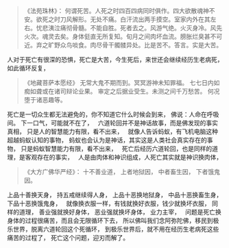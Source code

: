 > 《法苑珠林》：
> 何谓死苦。人死之时四百四病同时俱作。四大欲散魂神不安。欲死之时刀风解形。无处不痛。白汗流出两手摸空。室家内外在其左右。忧悲洟泣痛彻骨髓。不能自胜。死者去之。风游气绝。火灭身冷。风先火次。魂灵去矣。身体侹直无所复知。旬月之间肉坏血流。膀胀烂臭甚不可近。弃之旷野众鸟啖食。肉尽骨干髑髅异处。比是苦不。答言。实是大苦。
> 

人对于死亡有很深的恐惧，死亡是大苦，今生死后，来世还会继续经历生老病死，
如此循环反复，

> 《地藏菩萨本愿经》
> 无常大鬼不期而到。冥冥游神未知罪福。
> 七七日内如痴如聋或在诸司辩论业果。
> 审定之后据业受生。未测之间千万愁苦。
> 何况堕于诸恶趣等。

死亡是一切众生都无法避免的，你不知道它什么时候会到来，
佛说：人命在呼吸间。
下一口气，可能就不在了，
&nbsp;
六道轮回并不是神话故事，而是佛发现的事实真相，
只是人的智慧能力有限，看不出来，
&nbsp;
就像人告诉蚂蚁，有飞机电脑这种超越蚂蚁认知的事物，
蚂蚁也会认为是神话，其实这是人类社会真实存在的事物，
只是蚂蚁智慧能力有限，看不出来，
&nbsp;
死亡后经历六道轮回，也是同样的道理，是客观存在的事实，
&nbsp;
人是由肉体和神识组成，人死亡其实就是神识换肉体，

> 《大方广佛华严经》：
> 十不善业道，
> 上者地狱因，
> 中者畜生因，
> 下者饿鬼因。

上品十善换天身，
持五戒继续得人身，
上品十恶换地狱身，
中品十恶换畜生身，
下品十恶换饿鬼身，
&nbsp;
就像换衣服一样，有钱就换好衣服，钱少就换坏衣服，
同样的道理，
善业强就换好身体，
恶业强就换坏身体，
业力主宰，
&nbsp;
问题是死亡换身体的过程很痛苦，而且会无限循环下去，
所以佛叫我们念阿弥陀佛，移民到极乐世界，脱离六道轮回这个死循环，
到极乐世界后，就不用在经历生老病死这些痛苦的过程了，
死亡这个问题，迎刃而解了。




